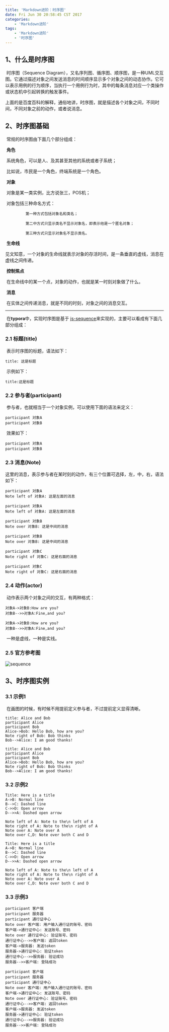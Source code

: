 ```yaml
---
title: 'Markdown进阶：时序图'
date: Fri Jun 30 20:58:45 CST 2017
categories:
    - 'Markdown进阶'
tags:
    - 'Markdown进阶'
    - '时序图'
---
```


## 1、什么是时序图

​	时序图（Sequence Diagram），又名序列图、循序图、顺序图，是一种UML交互图。它通过描述对象之间发送消息的时间顺序显示多个对象之间的动态协作。它可以表示用例的行为顺序，当执行一个用例行为时，其中的每条消息对应一个类操作或状态机中引起转换的触发事件。

​	上面的是百度百科的解释，通俗地讲，时序图，就是描述各个对象之间，不同时间，不同对象之前的动作，或者说消息。

## 2、时序图基础

​	常规的时序图由下面几个部分组成：

​	**角色**

​		系统角色，可以是人、及其甚至其他的系统或者子系统；

​		比如说，市民是一个角色，终端系统是一个角色。

​	**对象**

​		对象是某一类实例，比方说张三，POS机；

​		对象包括三种命名方式：

 			 第一种方式包括对象名和类名；

 			 第二中方式只显示类名不显示对象名，即表示他是一个匿名对象；

 			 第三种方式只显示对象名不显示类名。

​	**生命线**

​		见文知意，一个对象的生命线就表示对象的存活时间，是一条垂直的虚线，消息在虚线之间传递。

​	**控制焦点**

​		在生命线中的某一个点，对象的动作，也就是某一时刻对象做了什么。

​	**消息**

​		在实体之间传递消息，就是不同的时刻，对象之间的消息交互。

---



​	在**typora**中，实现时序图是基于  [js-sequence](https://bramp.github.io/js-sequence-diagrams/)来实现的，主要可以看成有下面几部分组成：

### 2.1 标题(title)

​	表示时序图的标题，语法如下：

```
title: 这是标题
```

​	示例如下：

```sequence
title:这是标题
```

### 2.2 参与者(participant)

​	参与者，也就相当于一个对象实例，可以使用下面的语法来定义：

```
participant 对象A
participant 对象B
```

​	效果如下：

```sequence
participant 对象A
participant 对象B
```

### 2.3 消息(Note)

​	这里的消息，表示参与者在某时刻的动作，有三个位置可选择，左，中，右，语法如下：

```
participant 对象A
Note left of 对象A: 这是左面的消息
```

```sequence
participant 对象A
Note left of 对象A: 这是左面的消息
```

```
participant 对象B
Note over 对象B: 这是中间的消息
```

```sequence
participant 对象B
Note over 对象B: 这是中间的消息
```

```
participant 对象C
Note right of 对象C: 这是右面的消息
```

```sequence
participant 对象C
Note right of 对象C: 这是右面的消息
```



### 2.4 动作(actor)

​	动作表示两个对象之间的交互，有两种格式：

```
对象A->对象B:How are you?
对象B-->>对象A:Fine,and you?
```

```sequence
对象A->对象B:How are you?
对象B-->>对象A:Fine,and you?
```



​	一种是虚线，一种是实线。



### 2.5 官方参考图

![sequence](https://bramp.github.io/js-sequence-diagrams/images/grammar.png)

## 3、时序图实例

### 3.1 示例1

​	在画图的时候，有时候不用提前定义参与者，不过提前定义显得清晰。

```
title: Alice and Bob
participant Alice
participant Bob
Alice->Bob: Hello Bob, how are you?
Note right of Bob: Bob thinks
Bob-->Alice: I am good thanks!
```

```sequence
title: Alice and Bob
participant Alice
participant Bob
Alice->Bob: Hello Bob, how are you?
Note right of Bob: Bob thinks
Bob-->Alice: I am good thanks!
```





### 3.2 示例2

```
Title: Here is a title
A->B: Normal line 
B-->C: Dashed line 
C->>D: Open arrow 
D-->>A: Dashed open arrow

Note left of A: Note to the\n left of A 
Note right of A: Note to the\n right of A 
Note over A: Note over A 
Note over C,D: Note over both C and D
```

```sequence
Title: Here is a title
A->B: Normal line 
B-->C: Dashed line 
C->>D: Open arrow 
D-->>A: Dashed open arrow

Note left of A: Note to the\n left of A 
Note right of A: Note to the\n right of A 
Note over A: Note over A 
Note over C,D: Note over both C and D
```

### 3.3 示例3

```
participant 客户端
participant 服务器
participant 通行证中心
Note over 客户端: 用户输入通行证的账号、密码
客户端->通行证中心: 发送账号、密码
Note over 通行证中心: 验证账号、密码
通行证中心-->>客户端: 返回token
客户端->服务器: 发送token
服务器->通行证中心: 验证token
通行证中心-->>服务器: 验证成功
服务器-->>客户端: 登陆成功
```

```sequence
participant 客户端
participant 服务器
participant 通行证中心
Note over 客户端: 用户输入通行证的账号、密码
客户端->通行证中心: 发送账号、密码
Note over 通行证中心: 验证账号、密码
通行证中心-->>客户端: 返回token
客户端->服务器: 发送token
服务器->通行证中心: 验证token
通行证中心-->>服务器: 验证成功
服务器-->>客户端: 登陆成功
```

